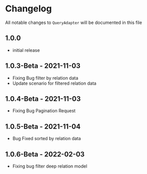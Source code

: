 # Changelog

All notable changes to `QueryAdapter` will be documented in this file

## 1.0.0 

- initial release

## 1.0.3-Beta - 2021-11-03

- Fixing Bug filter by relation data
- Update scenario for filtered relation data

## 1.0.4-Beta - 2021-11-03

- Fixing Bug Pagination Request

## 1.0.5-Beta - 2021-11-04

- Bug Fixed sorted by relation data

## 1.0.6-Beta - 2022-02-03

- Fixing bug filter deep relation model